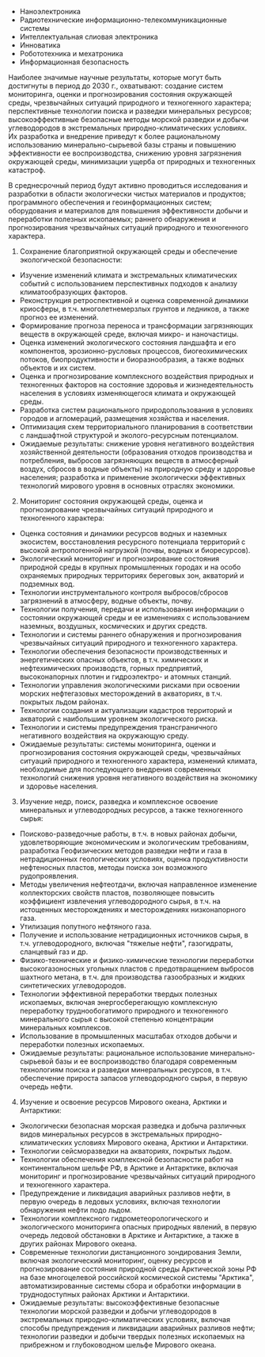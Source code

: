 - Наноэлектроника
- Радиотехнические информационно-телекоммуникационные системы
- Интеллектуальная слиовая электроника
- Инноватика
- Робототехника и мехатроника
- Информационная безопасность

Наиболее значимые научные результаты, которые могут быть достигнуты в период до 2030 г., охватывают: создание систем мониторинга, оценки и прогнозирования состояния окружающей среды, чрезвычайных ситуаций природного и техногенного характера; перспективные технологии поиска и разведки минеральных ресурсов; высокоэффективные безопасные методы морской разведки и добычи углеводородов в экстремальных природно-климатических условиях. Их разработка и внедрение приведут к более рациональному использованию минерально-сырьевой базы страны и повышению эффективности ее воспроизводства, снижению уровня загрязнения окружающей среды, минимизации ущерба от природных и техногенных катастроф.

В среднесрочный период будут активно проводиться исследования и разработки в области экологически чистых материалов и продуктов; программного обеспечения и геоинформационных систем; оборудования и материалов для повышения эффективности добычи и переработки полезных ископаемых; раннего обнаружения и прогнозирования чрезвычайных ситуаций природного и техногенного характера.

1. Сохранение благоприятной окружающей среды и обеспечение экологической безопасности:
- Изучение изменений климата и экстремальных климатических событий с использованием перспективных подходов к анализу климатообразующих факторов.
- Реконструкция ретроспективной и оценка современной динамики криосферы, в т.ч. многолетнемерзлых грунтов и ледников, а также прогноз ее изменений.
- Формирование прогноза переноса и трансформации загрязняющих веществ в окружающей среде, включая микро- и наночастицы.
- Оценка изменений экологического состояния ландшафта и его компонентов, эрозионно-русловых процессов, биогеохимических потоков, биопродуктивности и биоразнообразия, а также водных объектов и их систем.
- Оценка и прогнозирование комплексного воздействия природных и техногенных факторов на состояние здоровья и жизнедеятельность населения в условиях изменяющегося климата и окружающей среды.
- Разработка систем рационального природопользования в условиях городов и агломераций, размещения хозяйства и населения.
- Оптимизация схем территориального планирования в соответствии с ландшафтной структурой и эколого-ресурсным потенциалом.
- Ожидаемые результаты: снижение уровня негативного воздействия хозяйственной деятельности (образования отходов производства и потребления, выбросов загрязняющих веществ в атмосферный воздух, сбросов в водные объекты) на природную среду и здоровье населения; разработка и применение экологически эффективных технологий мирового уровня в основных отраслях экономики.
2. Мониторинг состояния окружающей среды, оценка и прогнозирование чрезвычайных ситуаций природного и техногенного характера:
- Оценка состояния и динамики ресурсов водных и наземных экосистем, восстановления ресурсного потенциала территорий с высокой антропогенной нагрузкой (почвы, водных и биоресурсов).
- Экологический мониторинг и прогнозирование состояния природной среды в крупных промышленных городах и на особо охраняемых природных территориях береговых зон, акваторий и подземных вод.
- Технологии инструментального контроля выбросов/сбросов загрязнений в атмосферу, водные объекты, почву.
- Технологии получения, передачи и использования информации о состоянии окружающей среды и ее изменениях с использованием наземных, воздушных, космических и других средств.
- Технологии и системы раннего обнаружения и прогнозирования чрезвычайных ситуаций природного и техногенного характера.
- Технологии обеспечения безопасности производственных и энергетических опасных объектов, в т.ч. химических и нефтехимических производств, горных предприятий, высоконапорных плотин и гидроэлектро- и атомных станций.
- Технологии управления экологическими рисками при освоении морских нефтегазовых месторождений в акваториях, в т.ч. покрытых льдом районах.
- Технологии создания и актуализации кадастров территорий и акваторий с наибольшим уровнем экологического риска.
- Технологии и системы предупреждения трансграничного негативного воздействия на окружающую среду.
- Ожидаемые результаты: системы мониторинга, оценки и прогнозирования состояния окружающей среды, чрезвычайных ситуаций природного и техногенного характера, изменений климата, необходимые для последующего внедрения современных технологий снижения уровня негативного воздействия на экономику и здоровье населения.
3. Изучение недр, поиск, разведка и комплексное освоение минеральных и углеводородных ресурсов, а также техногенного сырья:
- Поисково-разведочные работы, в т.ч. в новых районах добычи, удовлетворяющие экономическим и экологическим требованиям, разработка Геофизических методов разведки нефти и газа в нетрадиционных геологических условиях, оценка продуктивности нефтеносных пластов, методы поиска зон возможного рудопроявления.
- Методы увеличения нефтеотдачи, включая направленное изменение коллекторских свойств пластов, позволяющее повысить коэффициент извлечения углеводородного сырья, в т.ч. на истощенных месторождениях и месторождениях низконапорного газа.
- Утилизация попутного нефтяного газа.
- Получение и использование нетрадиционных источников сырья, в т.ч. углеводородного, включая "тяжелые нефти", газогидраты, сланцевый газ и др.
- Физико-технические и физико-химические технологии переработки высокогазоносных угольных пластов с предотвращением выбросов шахтного метана, в т.ч. для производства газообразных и жидких синтетических углеводородов.
- Технологии эффективной переработки твердых полезных ископаемых, включая энергосберегающую комплексную переработку труднообогатимого природного и техногенного минерального сырья с высокой степенью концентрации минеральных комплексов.
- Использование в промышленных масштабах отходов добычи и переработки полезных ископаемых.
- Ожидаемые результаты: рациональное использование минерально-сырьевой базы и ее воспроизводство благодаря современным технологиям поиска и разведки минеральных ресурсов, в т.ч. обеспечение прироста запасов углеводородного сырья, в первую очередь нефти.
4. Изучение и освоение ресурсов Мирового океана, Арктики и Антарктики:
- Экологически безопасная морская разведка и добыча различных видов минеральных ресурсов в экстремальных природно-климатических условиях Мирового океана, Арктики и Антарктики.
- Технологии сейсморазведки на акваториях, покрытых льдом.
- Технологии обеспечения комплексной безопасности работ на континентальном шельфе РФ, в Арктике и Антарктике, включая мониторинг и прогнозирование чрезвычайных ситуаций природного и техногенного характера.
- Предупреждение и ликвидация аварийных разливов нефти, в первую очередь в ледовых условиях, включая технологии обнаружения нефти подо льдом.
- Технологии комплексного гидрометеорологического и экологического мониторинга опасных природных явлений, в первую очередь ледовой обстановки в Арктике и Антарктике, а также в других районах Мирового океана.
- Современные технологии дистанционного зондирования Земли, включая экологический мониторинг, оценку ресурсов и прогнозирование состояния природной среды Арктической зоны РФ на базе многоцелевой российской космической системы "Арктика", автоматизированные системы сбора и обработки информации в труднодоступных районах Арктики и Антарктики.
- Ожидаемые результаты: высокоэффективные безопасные технологии морской разведки и добычи углеводородов в экстремальных природно-климатических условиях, включая способы предупреждения и ликвидации аварийных разливов нефти; технологии разведки и добычи твердых полезных ископаемых на прибрежном и глубоководном шельфе Мирового океана.